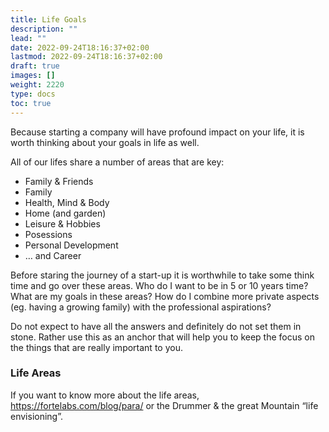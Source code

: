 ```yaml
---
title: Life Goals
description: ""
lead: ""
date: 2022-09-24T18:16:37+02:00
lastmod: 2022-09-24T18:16:37+02:00
draft: true
images: []
weight: 2220
type: docs  
toc: true
---
```


Because starting a company will have profound impact on your life, it is worth thinking about your goals in life as well.

All of our lifes share a number of areas that are key:
- Family & Friends
- Family
- Health, Mind & Body
- Home (and garden)
- Leisure & Hobbies
- Posessions
- Personal Development
- … and Career

Before staring the journey of a start-up it is worthwhile to take some think time and go over these areas. Who do I want to be in 5 or 10 years time? What are my goals in these areas? How do I combine more private aspects (eg. having a growing family) with the professional aspirations? 

Do not expect to have all the answers and definitely do not set them in stone. Rather use this as an anchor that will help you to keep the focus on the things that are really important to you. 

### Life Areas
If you want to know more about the life areas, https://fortelabs.com/blog/para/ or the Drummer & the great Mountain “life envisioning”.

